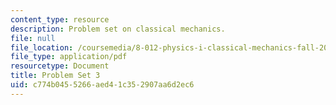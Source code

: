 ```yaml
---
content_type: resource
description: Problem set on classical mechanics.
file: null
file_location: /coursemedia/8-012-physics-i-classical-mechanics-fall-2008/c774b0455266aed41c352907aa6d2ec6_ps3.pdf
file_type: application/pdf
resourcetype: Document
title: Problem Set 3
uid: c774b045-5266-aed4-1c35-2907aa6d2ec6
---
```

